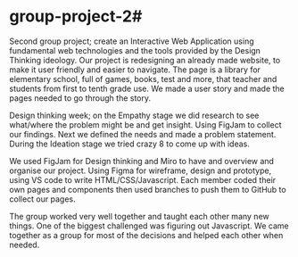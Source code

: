 # group-project-2#
Second group project; create an Interactive Web Application using fundamental web technologies and the tools provided by the Design Thinking ideology.
Our project is redesigning an already made website, to make it user friendly and easier to navigate. The page is a library for elementary school, full of games, books, test and more, that teacher and students from first to tenth grade use.
We made a user story and made the pages needed to go through the story.

Design thinking week; on the Empathy stage we did research to see what/where the problem might be and get insight. Using FigJam to collect our findings. Next we defined the needs and made a problem statement. During the Ideation stage we tried crazy 8 to come up with ideas.

We used FigJam for Design thinking and Miro to have and overview and organise our project.
Using Figma for wireframe, design and prototype, using VS code to  write HTML/CSS/Javascript. Each member coded their own pages and components then used branches to push them to GitHub to collect our pages.

The group worked very well together and taught each other many new things. One of the biggest challenged was figuring out Javascript.
We came together as a group for most of the decisions and helped each other when needed.
